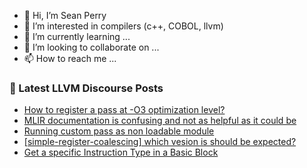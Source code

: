 - 👋 Hi, I’m Sean Perry
- 👀 I’m interested in compilers (c++, COBOL, llvm)
- 🌱 I’m currently learning ...
- 💞️ I’m looking to collaborate on ...
- 📫 How to reach me ...

<!---
s66perry/s66perry is a ✨ special ✨ repository because its `README.md` (this file) appears on your GitHub profile.
You can click the Preview link to take a look at your changes.
--->
### 📕 Latest LLVM Discourse Posts

<!-- DISCOURSE-LLVM:START -->
- [How to register a pass at -O3 optimization level?](https://discourse.llvm.org/t/how-to-register-a-pass-at-o3-optimization-level/60721/1)
- [MLIR documentation is confusing and not as helpful as it could be](https://discourse.llvm.org/t/mlir-documentation-is-confusing-and-not-as-helpful-as-it-could-be/60715/3)
- [Running custom pass as non loadable module](https://discourse.llvm.org/t/running-custom-pass-as-non-loadable-module/60114/5)
- [[simple-register-coalescing] which vesion is should be expected?](https://discourse.llvm.org/t/simple-register-coalescing-which-vesion-is-should-be-expected/60720/1)
- [Get a specific Instruction Type in a Basic Block](https://discourse.llvm.org/t/get-a-specific-instruction-type-in-a-basic-block/60709/4)
<!-- DISCOURSE-LLVM:END -->
